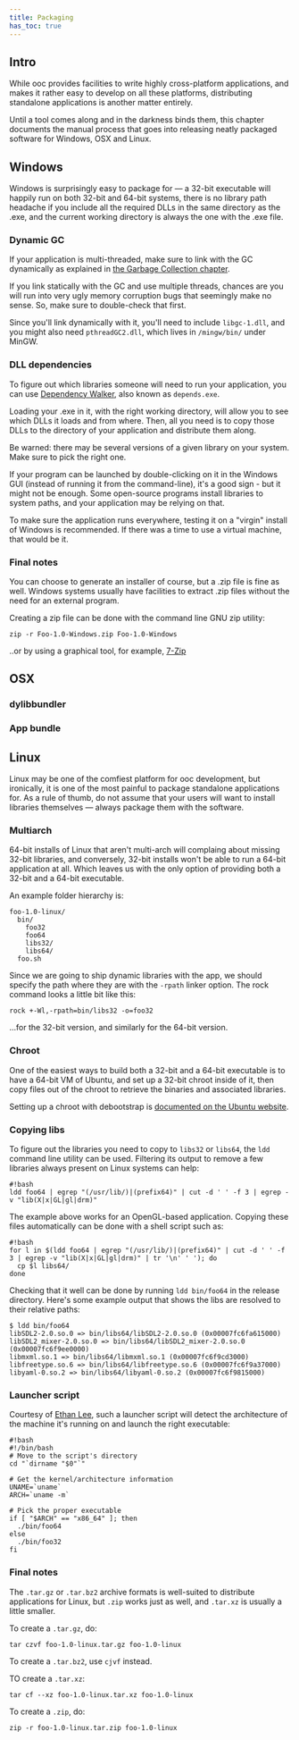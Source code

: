 ```yaml
---
title: Packaging
has_toc: true
---
```


## Intro

While ooc provides facilities to write highly cross-platform applications, and
makes it rather easy to develop on all these platforms, distributing standalone
applications is another matter entirely.

Until a tool comes along and in the darkness binds them, this chapter documents
the manual process that goes into releasing neatly packaged software for Windows,
OSX and Linux.

## Windows

Windows is surprisingly easy to package for — a 32-bit executable will
happily run on both 32-bit and 64-bit systems, there is no library path headache
if you include all the required DLLs in the same directory as the .exe, and the
current working directory is always the one with the .exe file.

### Dynamic GC

If your application is multi-threaded, make sure to link with the GC
dynamically as explained in [the Garbage Collection chapter][gc-win].

[gc-win]: /docs/tools/rock/gc/#threads

If you link statically with the GC and use multiple threads, chances are you
will run into very ugly memory corruption bugs that seemingly make no sense.
So, make sure to double-check that first.

Since you'll link dynamically with it, you'll need to include `libgc-1.dll`,
and you might also need `pthreadGC2.dll`, which lives in `/mingw/bin/` under MinGW.

### DLL dependencies

To figure out which libraries someone will need to run your application, you can use
[Dependency Walker][depends], also known as `depends.exe`.

[depends]: http://www.dependencywalker.com/

Loading your .exe in it, with the right working directory, will allow you to
see which DLLs it loads and from where. Then, all you need is to copy those
DLLs to the directory of your application and distribute them along.

Be warned: there may be several versions of a given library on your system.
Make sure to pick the right one.

If your program can be launched by double-clicking on it in the Windows GUI
(instead of running it from the command-line), it's a good sign - but it might
not be enough. Some open-source programs install libraries to system paths, and
your application may be relying on that.

To make sure the application runs everywhere, testing it on a "virgin" install
of Windows is recommended. If there was a time to use a virtual machine, that
would be it.

### Final notes

You can choose to generate an installer of course, but a .zip file is fine as well.
Windows systems usually have facilities to extract .zip files without the need
for an external program.

Creating a zip file can be done with the command line GNU zip utility:

    zip -r Foo-1.0-Windows.zip Foo-1.0-Windows

..or by using a graphical tool, for example, [7-Zip][7z]

[7z]: http://www.7-zip.org/

## OSX

### dylibbundler

### App bundle

## Linux

Linux may be one of the comfiest platform for ooc development, but ironically, it is
one of the most painful to package standalone applications for. As a rule of thumb,
do not assume that your users will want to install libraries themselves — always
package them with the software.

### Multiarch

64-bit installs of Linux that aren't multi-arch will complaing about missing 32-bit
libraries, and conversely, 32-bit installs won't be able to run a 64-bit application
at all. Which leaves us with the only option of providing both a 32-bit and a 64-bit
executable.

An example folder hierarchy is:

    foo-1.0-linux/
      bin/
        foo32
        foo64
        libs32/
        libs64/
      foo.sh

Since we are going to ship dynamic libraries with the app, we should specify the path
where they are with the `-rpath` linker option. The rock command looks a little bit like
this:

    rock +-Wl,-rpath=bin/libs32 -o=foo32

...for the 32-bit version, and similarly for the 64-bit version.

### Chroot

One of the easiest ways to build both a 32-bit and a 64-bit executable is to have a
64-bit VM of Ubuntu, and set up a 32-bit chroot inside of it, then copy files out
of the chroot to retrieve the binaries and associated libraries.

Setting up a chroot with debootstrap is [documented on the Ubuntu website][debchroot].

[debchroot]: https://wiki.ubuntu.com/DebootstrapChroot

### Copying libs

To figure out the libraries you need to copy to `libs32` or `libs64`, the `ldd` command
line utility can be used. Filtering its output to remove a few libraries always present
on Linux systems can help:

    #!bash
    ldd foo64 | egrep "(/usr/lib/)|(prefix64)" | cut -d ' ' -f 3 | egrep -v "lib(X|x|GL|gl|drm)"

The example above works for an OpenGL-based application. Copying these files automatically
can be done with a shell script such as:

    #!bash
    for l in $(ldd foo64 | egrep "(/usr/lib/)|(prefix64)" | cut -d ' ' -f 3 | egrep -v "lib(X|x|GL|gl|drm)" | tr '\n' ' '); do
      cp $l libs64/
    done

Checking that it well can be done by running `ldd bin/foo64` in the release directory.
Here's some example output that shows the libs are resolved to their relative paths:

    $ ldd bin/foo64
    libSDL2-2.0.so.0 => bin/libs64/libSDL2-2.0.so.0 (0x00007fc6fa615000)
    libSDL2_mixer-2.0.so.0 => bin/libs64/libSDL2_mixer-2.0.so.0 (0x00007fc6f9ee0000)
    libmxml.so.1 => bin/libs64/libmxml.so.1 (0x00007fc6f9cd3000)
    libfreetype.so.6 => bin/libs64/libfreetype.so.6 (0x00007fc6f9a37000)
    libyaml-0.so.2 => bin/libs64/libyaml-0.so.2 (0x00007fc6f9815000)

### Launcher script

Courtesy of [Ethan Lee][flibi], such a launcher script will detect the architecture
of the machine it's running on and launch the right executable:

[flibi]: https://twitter.com/flibitijibibo

    #!bash
    #!/bin/bash
    # Move to the script's directory
    cd "`dirname "$0"`"

    # Get the kernel/architecture information
    UNAME=`uname`
    ARCH=`uname -m`

    # Pick the proper executable
    if [ "$ARCH" == "x86_64" ]; then
      ./bin/foo64
    else
      ./bin/foo32
    fi

### Final notes

The `.tar.gz` or `.tar.bz2` archive formats is well-suited to distribute
applications for Linux, but `.zip` works just as well, and `.tar.xz` is usually
a little smaller.

To create a `.tar.gz`, do:

    tar czvf foo-1.0-linux.tar.gz foo-1.0-linux

To create a `.tar.bz2`, use `cjvf` instead.

TO create a `.tar.xz`:

    tar cf --xz foo-1.0-linux.tar.xz foo-1.0-linux

To create a `.zip`, do:

    zip -r foo-1.0-linux.tar.zip foo-1.0-linux

